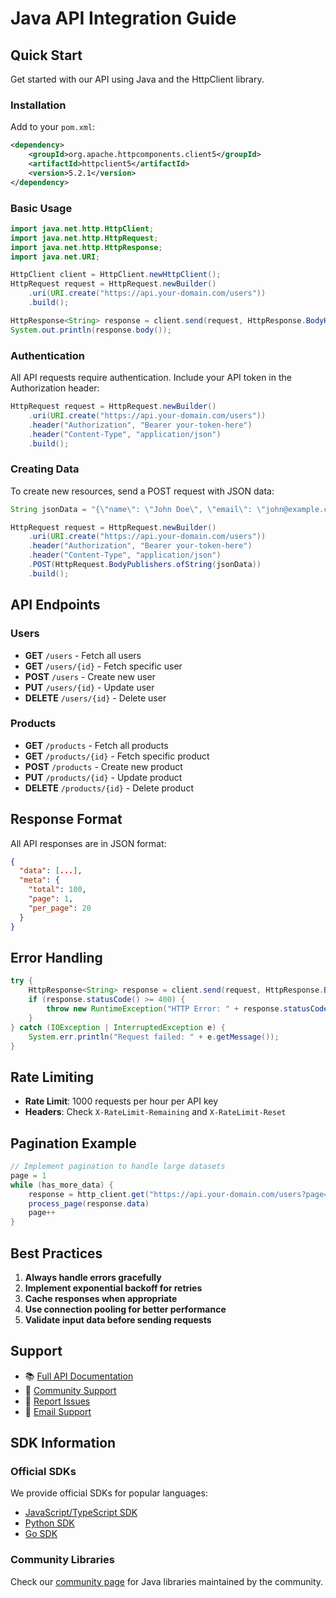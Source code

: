 # Java API Integration Guide

## Quick Start

Get started with our API using Java and the HttpClient library.

### Installation

Add to your `pom.xml`:
```xml
<dependency>
    <groupId>org.apache.httpcomponents.client5</groupId>
    <artifactId>httpclient5</artifactId>
    <version>5.2.1</version>
</dependency>
```

### Basic Usage

```java
import java.net.http.HttpClient;
import java.net.http.HttpRequest;
import java.net.http.HttpResponse;
import java.net.URI;

HttpClient client = HttpClient.newHttpClient();
HttpRequest request = HttpRequest.newBuilder()
    .uri(URI.create("https://api.your-domain.com/users"))
    .build();

HttpResponse<String> response = client.send(request, HttpResponse.BodyHandlers.ofString());
System.out.println(response.body());
```

### Authentication

All API requests require authentication. Include your API token in the Authorization header:

```java
HttpRequest request = HttpRequest.newBuilder()
    .uri(URI.create("https://api.your-domain.com/users"))
    .header("Authorization", "Bearer your-token-here")
    .header("Content-Type", "application/json")
    .build();
```

### Creating Data

To create new resources, send a POST request with JSON data:

```java
String jsonData = "{\"name\": \"John Doe\", \"email\": \"john@example.com\"}";

HttpRequest request = HttpRequest.newBuilder()
    .uri(URI.create("https://api.your-domain.com/users"))
    .header("Authorization", "Bearer your-token-here")
    .header("Content-Type", "application/json")
    .POST(HttpRequest.BodyPublishers.ofString(jsonData))
    .build();
```

## API Endpoints

### Users
- **GET** `/users` - Fetch all users
- **GET** `/users/{id}` - Fetch specific user
- **POST** `/users` - Create new user
- **PUT** `/users/{id}` - Update user
- **DELETE** `/users/{id}` - Delete user

### Products
- **GET** `/products` - Fetch all products
- **GET** `/products/{id}` - Fetch specific product  
- **POST** `/products` - Create new product
- **PUT** `/products/{id}` - Update product
- **DELETE** `/products/{id}` - Delete product

## Response Format

All API responses are in JSON format:

```json
{
  "data": [...],
  "meta": {
    "total": 100,
    "page": 1,
    "per_page": 20
  }
}
```

## Error Handling

```java
try {
    HttpResponse<String> response = client.send(request, HttpResponse.BodyHandlers.ofString());
    if (response.statusCode() >= 400) {
        throw new RuntimeException("HTTP Error: " + response.statusCode());
    }
} catch (IOException | InterruptedException e) {
    System.err.println("Request failed: " + e.getMessage());
}
```

## Rate Limiting

- **Rate Limit**: 1000 requests per hour per API key
- **Headers**: Check `X-RateLimit-Remaining` and `X-RateLimit-Reset`

## Pagination Example

```java
// Implement pagination to handle large datasets
page = 1
while (has_more_data) {
    response = http_client.get("https://api.your-domain.com/users?page=" + page)
    process_page(response.data)
    page++
}
```

## Best Practices

1. **Always handle errors gracefully**
2. **Implement exponential backoff for retries**
3. **Cache responses when appropriate** 
4. **Use connection pooling for better performance**
5. **Validate input data before sending requests**

## Support

- 📚 [Full API Documentation](https://docs.your-domain.com)
- 💬 [Community Support](https://community.your-domain.com)
- 🐛 [Report Issues](https://github.com/your-org/api-issues)
- 📧 [Email Support](mailto:support@your-domain.com)

## SDK Information

### Official SDKs

We provide official SDKs for popular languages:
- [JavaScript/TypeScript SDK](https://npm.com/@your-org/api-sdk)
- [Python SDK](https://pypi.org/project/your-org-api/)
- [Go SDK](https://github.com/your-org/go-sdk)

### Community Libraries

Check our [community page](https://community.your-domain.com/sdks) for Java libraries maintained by the community.
